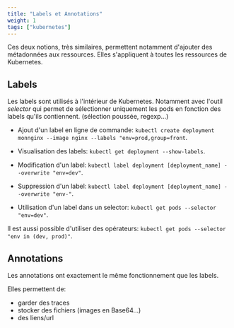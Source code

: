 ```yaml
---
title: "Labels et Annotations"
weight: 1
tags: ["kubernetes"]
---
```


Ces deux notions, très similaires, permettent notamment d'ajouter des métadonnées aux ressources. Elles s'appliquent à toutes les ressources de Kubernetes.

## Labels

Les labels sont utilisés à l'intérieur de Kubernetes. Notamment avec l'outil *selector* qui permet de sélectionner uniquement les pods en fonction des labels qu'ils contiennent. (sélection poussée, regexp...)

- Ajout d'un label en ligne de commande: `kubectl create deployment monnginx --image nginx --labels "env=prod,group=front`.

- Visualisation des labels: `kubectl get deployment --show-labels`.

- Modification d'un label: `kubectl label deployment [deployment_name] --overwrite "env=dev"`.

- Suppression d'un label: `kubectl label deployment [deployment_name] --overwrite "env-"`.

- Utilisation d'un label dans un selector: `kubectl get pods --selector "env=dev"`.

Il est aussi possible d'utiliser des opérateurs: `kubectl get pods --selector "env in (dev, prod)"`.

## Annotations

Les annotations ont exactement le même fonctionnement que les labels.

Elles permettent de:
- garder des traces
- stocker des fichiers (images en Base64...)
- des liens/url
